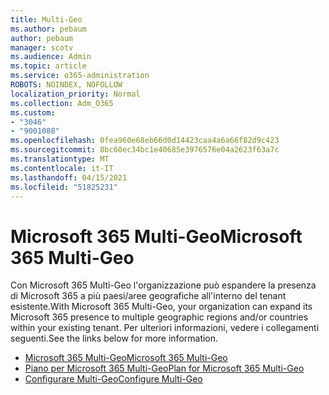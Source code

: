```yaml
---
title: Multi-Geo
ms.author: pebaum
author: pebaum
manager: scotv
ms.audience: Admin
ms.topic: article
ms.service: o365-administration
ROBOTS: NOINDEX, NOFOLLOW
localization_priority: Normal
ms.collection: Adm_O365
ms.custom:
- "3046"
- "9001088"
ms.openlocfilehash: 0fea960e68eb66d0d14423caa4a6a66f82d9c423
ms.sourcegitcommit: 8bc60ec34bc1e40685e3976576e04a2623f63a7c
ms.translationtype: MT
ms.contentlocale: it-IT
ms.lasthandoff: 04/15/2021
ms.locfileid: "51825231"
---
```

# <a name="microsoft-365-multi-geo"></a><span data-ttu-id="451bb-102">Microsoft 365 Multi-Geo</span><span class="sxs-lookup"><span data-stu-id="451bb-102">Microsoft 365 Multi-Geo</span></span>

<span data-ttu-id="451bb-103">Con Microsoft 365 Multi-Geo l'organizzazione può espandere la presenza di Microsoft 365 a più paesi/aree geografiche all'interno del tenant esistente.</span><span class="sxs-lookup"><span data-stu-id="451bb-103">With Microsoft 365 Multi-Geo, your organization can expand its Microsoft 365 presence to multiple geographic regions and/or countries within your existing tenant.</span></span> <span data-ttu-id="451bb-104">Per ulteriori informazioni, vedere i collegamenti seguenti.</span><span class="sxs-lookup"><span data-stu-id="451bb-104">See the links below for more information.</span></span>

- [<span data-ttu-id="451bb-105">Microsoft 365 Multi-Geo</span><span class="sxs-lookup"><span data-stu-id="451bb-105">Microsoft 365 Multi-Geo</span></span>](https://docs.microsoft.com/office365/enterprise/office-365-multi-geo)
- [<span data-ttu-id="451bb-106">Piano per Microsoft 365 Multi-Geo</span><span class="sxs-lookup"><span data-stu-id="451bb-106">Plan for Microsoft 365 Multi-Geo</span></span>](https://docs.microsoft.com/office365/enterprise/plan-for-multi-geo)
- [<span data-ttu-id="451bb-107">Configurare Multi-Geo</span><span class="sxs-lookup"><span data-stu-id="451bb-107">Configure Multi-Geo</span></span>](https://docs.microsoft.com/office365/enterprise/multi-geo-tenant-configuration)

